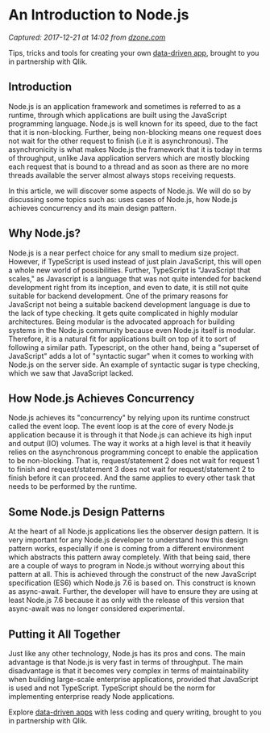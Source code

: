 # An Introduction to Node.js

_Captured: 2017-12-21 at 14:02 from [dzone.com](https://dzone.com/articles/an-introduction-to-nodejs?edition=347101&utm_source=Zone%20Newsletter&utm_medium=email&utm_campaign=web%20dev%202017-12-21)_

Tips, tricks and tools for creating your own [data-driven app](https://dzone.com/go?i=247321&u=http%3A%2F%2Fplayground.qlik.com%2Flearn%2Fnoobs%2Fintro%3Futm_source%3Ddzone_web_dev_zone%26utm_medium%3Dbumper_text_1%26utm_campaign%3Ddzone), brought to you in partnership with Qlik.

## Introduction

Node.js is an application framework and sometimes is referred to as a runtime, through which applications are built using the JavaScript programming language. Node.js is well known for its speed, due to the fact that it is non-blocking. Further, being non-blocking means one request does not wait for the other request to finish (i.e it is asynchronous). The asynchronicity is what makes Node.js the framework that it is today in terms of throughput, unlike Java application servers which are mostly blocking each request that is bound to a thread and as soon as there are no more threads available the server almost always stops receiving requests.

In this article, we will discover some aspects of Node.js. We will do so by discussing some topics such as: uses cases of Node.js, how Node.js achieves concurrency and its main design pattern.

## Why Node.js?

Node.js is a near perfect choice for any small to medium size project. However, if TypeScript is used instead of just plain JavaScript, this will open a whole new world of possibilities. Further, TypeScript is "JavaScript that scales," as Javascript is a language that was not quite intended for backend development right from its inception, and even to date, it is still not quite suitable for backend development. One of the primary reasons for JavaScript not being a suitable backend development language is due to the lack of type checking. It gets quite complicated in highly modular architectures. Being modular is the advocated approach for building systems in the Node.js community because even Node.js itself is modular. Therefore, it is a natural fit for applications built on top of it to sort of following a similar path. Typescript, on the other hand, being a "superset of JavaScript" adds a lot of "syntactic sugar" when it comes to working with Node.js on the server side. An example of syntactic sugar is type checking, which we saw that JavaScript lacked.

## How Node.js Achieves Concurrency

Node.js achieves its "concurrency" by relying upon its runtime construct called the event loop. The event loop is at the core of every Node.js application because it is through it that Node.js can achieve its high input and output (IO) volumes. The way it works at a high level is that it heavily relies on the asynchronous programming concept to enable the application to be non-blocking. That is, request/statement 2 does not wait for request 1 to finish and request/statement 3 does not wait for request/statement 2 to finish before it can proceed. And the same applies to every other task that needs to be performed by the runtime.

## Some Node.js Design Patterns

At the heart of all Node.js applications lies the observer design pattern. It is very important for any Node.js developer to understand how this design pattern works, especially if one is coming from a different environment which abstracts this pattern away completely. With that being said, there are a couple of ways to program in Node.js without worrying about this pattern at all. This is achieved through the construct of the new JavaScript specification (ES6) which Node.js 7.6 is based on. This construct is known as async-await. Further, the developer will have to ensure they are using at least Node.js 7.6 because it as only with the release of this version that async-await was no longer considered experimental.

## Putting it All Together

Just like any other technology, Node.js has its pros and cons. The main advantage is that Node.js is very fast in terms of throughput. The main disadvantage is that it becomes very complex in terms of maintainability when building large-scale enterprise applications, provided that JavaScript is used and not TypeScript. TypeScript should be the norm for implementing enterprise ready Node applications.

Explore [data-driven apps](https://dzone.com/go?i=247322&u=http%3A%2F%2Fplayground.qlik.com%2F%3Futm_source%3Ddzone_web_dev_zone%26utm_medium%3Dbumper_text_2%26utm_campaign%3Ddzone) with less coding and query writing, brought to you in partnership with Qlik.
